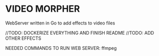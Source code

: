 # VIDEO MORPHER
WebServer written in Go to add effects to video files

//TODO: DOCKERIZE EVERYTHING AND FINISH README
//TODO: ADD OTHER EFFECTS

NEEDED COMMANDS TO RUN WEB SERVER:
ffmpeg